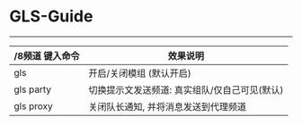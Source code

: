 # GLS-Guide

------------------------

/8频道 键入命令 | 效果说明
--- | ---
gls | 开启/关闭模组 (默认开启)
gls party | 切换提示文发送频道: 真实组队/仅自己可见(默认)
gls proxy | 关闭队长通知, 并将消息发送到代理频道
